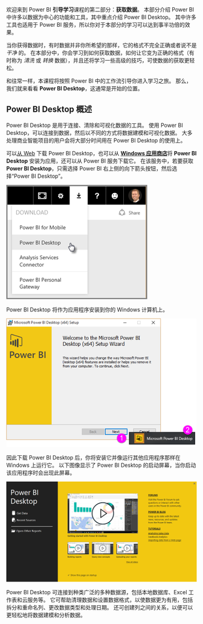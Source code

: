 欢迎来到 Power BI **引导学习**课程的第二部分：**获取数据**。 本部分介绍 Power BI 中许多以数据为中心的功能和工具，其中重点介绍 Power BI Desktop。 其中许多工具也适用于 Power BI 服务，所以你对于本部分的学习可以达到事半功倍的效果。

当你获得数据时，有时数据并非你所希望的那样，它的格式不完全正确或者说不是 *干净* 的。 在本部分中，你会学习到如何获取数据，如何让它变为正确的格式（有时称为 *清洗* 或 *转换* 数据），并且还将学习一些高级的技巧，可使数据的获取更轻松。

和往常一样，本课程将按照 Power BI 中的工作流引导你进入学习之旅。 那么，我们就来看看 **Power BI Desktop**，这通常是开始的位置。

## <a name="an-overview-of-power-bi-desktop"></a>Power BI Desktop 概述
Power BI Desktop 是用于连接、清除和可视化数据的工具。 使用 Power BI Desktop，可以连接到数据，然后以不同的方式将数据建模和可视化数据。 大多处理商业智能项目的用户会将大部分时间用在 Power BI Desktop 的使用上。

可以[从 Web](http://go.microsoft.com/fwlink/?LinkID=521662) 下载 Power BI Desktop，也可以从 [**Windows 应用商店**](http://aka.ms/pbidesktopstore)将 **Power BI Desktop** 安装为应用，还可以从 Power BI 服务下载它。 在该服务中，若要获取 **Power BI Desktop**，只需选择 Power BI 右上侧的向下箭头按钮，然后选择“Power BI Desktop”。

![](media/1-1-overview-of-power-bi-desktop/1-1_1.png)

Power BI Desktop 将作为应用程序安装到你的 Windows 计算机上。

![](media/1-1-overview-of-power-bi-desktop/1-1_2.png)

因此下载 Power BI Desktop 后，你将安装它并像运行其他应用程序那样在 Windows 上运行它。 以下图像显示了 Power BI Desktop 的启动屏幕，当你启动该应用程序时会出现此屏幕。

![](media/1-1-overview-of-power-bi-desktop/1-1_3.png)

Power BI Desktop 可连接到种类广泛的多种数据源，包括本地数据库、Excel 工作表和云服务等。 它可帮助清理数据和设置数据格式，以使数据更为有用，包括拆分和重命名列、更改数据类型和处理日期。 还可创建列之间的关系，以便可以更轻松地将数据建模和分析数据。

